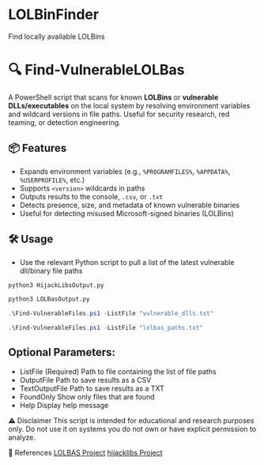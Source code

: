 # LOLBinFinder
Find locally available LOLBins 

# 🔍 Find-VulnerableLOLBas

A PowerShell script that scans for known **LOLBins** or **vulnerable DLLs/executables** on the local system by resolving environment variables and wildcard versions in file paths. Useful for security research, red teaming, or detection engineering.

## 📦 Features

- Expands environment variables (e.g., `%PROGRAMFILES%`, `%APPDATA%`, `%USERPROFILE%`, etc.)
- Supports `<version>` wildcards in paths
- Outputs results to the console, `.csv`, or `.txt`
- Detects presence, size, and metadata of known vulnerable binaries
- Useful for detecting misused Microsoft-signed binaries (LOLBins)

## 🛠 Usage

- Use the relevant Python script to pull a list of the latest vulnerable dll/binary file paths
```bash
python3 HijackLibsOutput.py

python3 LOLBasOutput.py
```

```powershell
.\Find-VulnerableFiles.ps1 -ListFile "vulnerable_dlls.txt"

.\Find-VulnerableFiles.ps1 -ListFile "lolbas_paths.txt"
```

## Optional Parameters:

- ListFile	(Required) Path to file containing the list of file paths
- OutputFile	Path to save results as a CSV
- TextOutputFile	Path to save results as a TXT
- FoundOnly	Show only files that are found
- Help	Display help message


⚠️ Disclaimer
This script is intended for educational and research purposes only. Do not use it on systems you do not own or have explicit permission to analyze.

🔗 References
[LOLBAS Project](https://lolbas-project.github.io/)
[hijacklibs Project](https://hijacklibs.net/)

